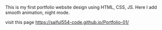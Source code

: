 This is my first portfolio website design using HTML, CSS, JS. Here I add smooth animation, night mode.

visit this page https://saiful554-code.github.io/Portfolio-01/
